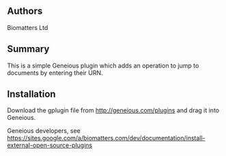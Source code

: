 ## Authors
Biomatters Ltd

## Summary
This is a simple Geneious plugin which adds an operation to jump to documents by entering their URN.

## Installation
Download the gplugin file from http://geneious.com/plugins and drag it into Geneious.

Geneious developers, see https://sites.google.com/a/biomatters.com/dev/documentation/install-external-open-source-plugins